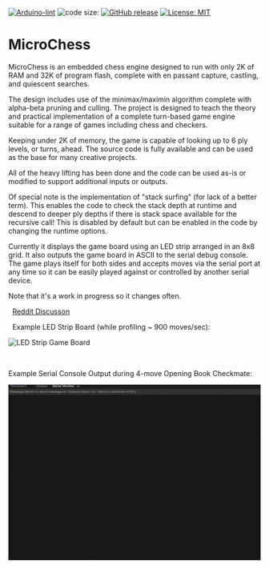 <!-- [![Arduino CI](https://github.com/ripred/MicroChess/workflows/Arduino%20CI/badge.svg)](https://github.com/marketplace/actions/arduino_ci) -->
[![Arduino-lint](https://github.com/ripred/MicroChess/actions/workflows/arduino-lint.yml/badge.svg)](https://github.com/ripred/MicroChess/actions/workflows/arduino-lint.yml)
![code size:](https://img.shields.io/github/languages/code-size/ripred/MicroChess)
[![GitHub release](https://img.shields.io/github/release/ripred/MicroChess.svg?maxAge=3600)](https://github.com/ripred/MicroChess/releases)
[![License: MIT](https://img.shields.io/badge/license-MIT-blue.svg)](https://github.com/ripred/MicroChess/blob/master/LICENSE)

# MicroChess
MicroChess is an embedded chess engine designed to run with only 2K of RAM and 32K of program flash, complete with en passant capture, castling, and quiescent searches. 

The design includes use of the minimax/maximin algorithm complete with alpha-beta pruning and culling. The project is designed to teach the theory and practical implementation of a complete turn-based game engine suitable for a range of games including chess and checkers. 

Keeping under 2K of memory, the game is capable of looking up to 6 ply levels, or turns, ahead. The source code is fully available and can be used as the base for many creative projects. 

All of the heavy lifting has been done and the code can be used as-is or modified to support additional inputs or outputs. 

Of special note is the implementation of "stack surfing" (for lack of a better term). This enables the code to check the stack depth at runtime and descend to deeper ply depths if there is stack space available for the recursive call! This is disabled by default but can be enabled in the code by changing the runtime options.

Currently it displays the game board using an LED strip arranged in an 8x8 grid. It also outputs the game board in ASCII to the serial debug console. The game plays itself for both sides and accepts moves via the serial port at any time so it can be easily played against or controlled by another serial device. 

Note that it's a work in progress so it changes often.

&nbsp;
[Reddit Discusson](https://www.reddit.com/r/arduino/comments/11q4916/so_you_want_to_build_a_chess_engine/?utm_source=share&utm_medium=web2x&context=3)

&nbsp;
Example LED Strip Board (while profiling ~ 900 moves/sec):

![LED Strip Game Board](MicroChessSmall.gif)

&nbsp;

Example Serial Console Output during 4-move Opening Book Checkmate:

![Console Output](MicroChessConsole2.gif)

&nbsp;
